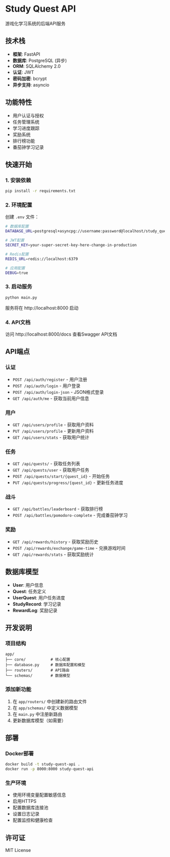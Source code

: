 # Study Quest API

游戏化学习系统的后端API服务

## 技术栈

- **框架**: FastAPI
- **数据库**: PostgreSQL (异步)
- **ORM**: SQLAlchemy 2.0
- **认证**: JWT
- **密码加密**: bcrypt
- **异步支持**: asyncio

## 功能特性

- 用户认证与授权
- 任务管理系统
- 学习进度跟踪
- 奖励系统
- 排行榜功能
- 番茄钟学习记录

## 快速开始

### 1. 安装依赖

```bash
pip install -r requirements.txt
```

### 2. 环境配置

创建 `.env` 文件：

```bash
# 数据库配置
DATABASE_URL=postgresql+asyncpg://username:password@localhost/study_quest

# JWT配置
SECRET_KEY=your-super-secret-key-here-change-in-production

# Redis配置
REDIS_URL=redis://localhost:6379

# 应用配置
DEBUG=true
```

### 3. 启动服务

```bash
python main.py
```

服务将在 http://localhost:8000 启动

### 4. API文档

访问 http://localhost:8000/docs 查看Swagger API文档

## API端点

### 认证
- `POST /api/auth/register` - 用户注册
- `POST /api/auth/login` - 用户登录
- `POST /api/auth/login-json` - JSON格式登录
- `GET /api/auth/me` - 获取当前用户信息

### 用户
- `GET /api/users/profile` - 获取用户资料
- `PUT /api/users/profile` - 更新用户资料
- `GET /api/users/stats` - 获取用户统计

### 任务
- `GET /api/quests/` - 获取任务列表
- `GET /api/quests/user` - 获取用户任务
- `POST /api/quests/start/{quest_id}` - 开始任务
- `PUT /api/quests/progress/{quest_id}` - 更新任务进度

### 战斗
- `GET /api/battles/leaderboard` - 获取排行榜
- `POST /api/battles/pomodoro-complete` - 完成番茄钟学习

### 奖励
- `GET /api/rewards/history` - 获取奖励历史
- `POST /api/rewards/exchange/game-time` - 兑换游戏时间
- `GET /api/rewards/stats` - 获取奖励统计

## 数据库模型

- **User**: 用户信息
- **Quest**: 任务定义
- **UserQuest**: 用户任务进度
- **StudyRecord**: 学习记录
- **RewardLog**: 奖励记录

## 开发说明

### 项目结构
```
app/
├── core/           # 核心配置
├── database.py     # 数据库配置和模型
├── routers/        # API路由
└── schemas/        # 数据模型
```

### 添加新功能
1. 在 `app/routers/` 中创建新的路由文件
2. 在 `app/schemas/` 中定义数据模型
3. 在 `main.py` 中注册新路由
4. 更新数据库模型（如需要）

## 部署

### Docker部署
```bash
docker build -t study-quest-api .
docker run -p 8000:8000 study-quest-api
```

### 生产环境
- 使用环境变量配置敏感信息
- 启用HTTPS
- 配置数据库连接池
- 设置日志记录
- 配置监控和健康检查

## 许可证

MIT License 